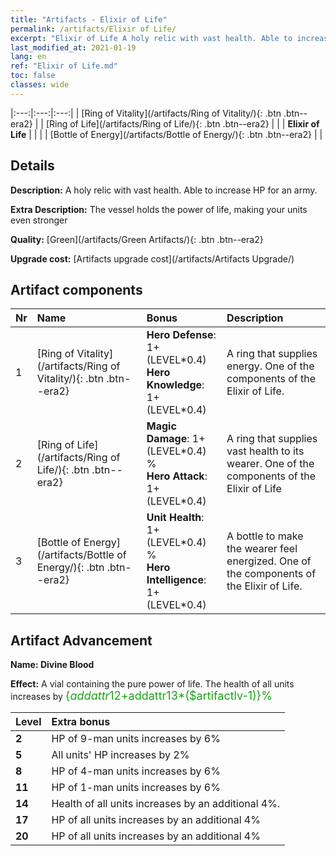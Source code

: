 ```yaml
---
title: "Artifacts - Elixir of Life"
permalink: /artifacts/Elixir of Life/
excerpt: "Elixir of Life A holy relic with vast health. Able to increase HP for an army."
last_modified_at: 2021-01-19
lang: en
ref: "Elixir of Life.md"
toc: false
classes: wide
---
```


  |:---:|:---:|:---:| 
  | [Ring of Vitality](/artifacts/Ring of Vitality/){: .btn .btn--era2} |   | [Ring of Life](/artifacts/Ring of Life/){: .btn .btn--era2} | 
  |   | **Elixir of Life** |  | 
  |   | [Bottle of Energy](/artifacts/Bottle of Energy/){: .btn .btn--era2} |   | 


## Details

 **Description:** A holy relic with vast health. Able to increase HP for an army.

 **Extra Description:** The vessel holds the power of life, making your units even stronger

 **Quality:** [Green](/artifacts/Green Artifacts/){: .btn .btn--era2}

 **Upgrade cost:** [Artifacts upgrade cost](/artifacts/Artifacts Upgrade/)



## Artifact components

  | Nr |    Name    |   Bonus | Description | 
  |:---|:-----------|:--------|:------------| 
  | 1 | [Ring of Vitality](/artifacts/Ring of Vitality/){: .btn .btn--era2} | **Hero Defense**: 1+(LEVEL\*0.4)<br/>**Hero Knowledge**: 1+(LEVEL\*0.4) | A ring that supplies energy. One of the components of the Elixir of Life. | 
  | 2 | [Ring of Life](/artifacts/Ring of Life/){: .btn .btn--era2} | **Magic Damage**: 1+(LEVEL\*0.4) %<br/>**Hero Attack**: 1+(LEVEL\*0.4) | A ring that supplies vast health to its wearer. One of the components of the Elixir of Life | 
  | 3 | [Bottle of Energy](/artifacts/Bottle of Energy/){: .btn .btn--era2} | **Unit Health**: 1+(LEVEL\*0.4) %<br/>**Hero Intelligence**: 1+(LEVEL\*0.4) | A bottle to make the wearer feel energized. One of the components of the Elixir of Life. | 


## Artifact Advancement

 **Name: Divine Blood**

 **Effect:** A vial containing the pure power of life. The health of all units increases by <span style="color: #1ca216;font-size:18px">{$addattr12+$addattr13*($artifactlv-1)}%</span>

  |  Level  |    Extra bonus  | 
  |:--------|:----------------| 
  | **2** | HP of 9-man units increases by 6% | 
  | **5** | All units' HP increases by 2% | 
  | **8** | HP of 4-man units increases by 6% | 
  | **11** | HP of 1-man units increases by 6% | 
  | **14** | Health of all units increases by an additional 4%. | 
  | **17** | HP of all units increases by an additional 4% | 
  | **20** | HP of all units increases by an additional 4% | 
